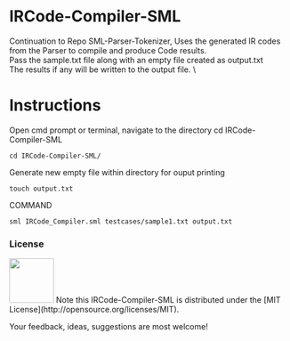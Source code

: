 # IRCode-Compiler-SML
Continuation to Repo SML-Parser-Tokenizer, Uses the generated IR codes from the Parser to compile and produce Code results. \
Pass the sample.txt file along with an empty file created as output.txt \
The results if any will be written to the output file. \

# Instructions
Open cmd prompt or terminal, navigate to the directory
cd IRCode-Compiler-SML
```
cd IRCode-Compiler-SML/
```
Generate new empty file within directory for ouput printing
```
touch output.txt
```
COMMAND
```
sml IRCode_Compiler.sml testcases/sample1.txt output.txt
```
### License
<img src="https://img.shields.io/badge/license-MIT-blue.svg?style=flat" width="80" />
Note this IRCode-Compiler-SML is distributed under the [MIT License](http://opensource.org/licenses/MIT).

Your feedback, ideas, suggestions are most welcome!



